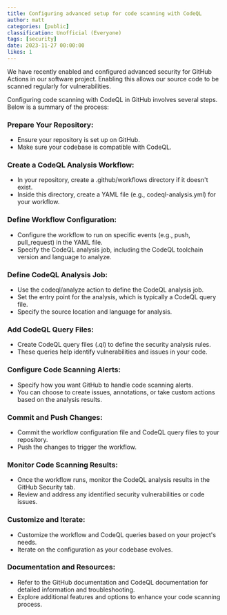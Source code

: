 ```yaml
---
title: Configuring advanced setup for code scanning with CodeQL
author: matt
categories: [public]
classification: Unofficial (Everyone)
tags: [security]
date: 2023-11-27 00:00:00 
likes: 1
---
```


We have recently enabled and configured advanced security for GitHub Actions in our software project. Enabling this allows our source code to be scanned regularly for vulnerabilities.

Configuring code scanning with CodeQL in GitHub involves several steps. Below is a summary of the process:

### Prepare Your Repository:

- Ensure your repository is set up on GitHub.
- Make sure your codebase is compatible with CodeQL.

### Create a CodeQL Analysis Workflow:

- In your repository, create a .github/workflows directory if it doesn't exist.
- Inside this directory, create a YAML file (e.g., codeql-analysis.yml) for your workflow.

### Define Workflow Configuration:

- Configure the workflow to run on specific events (e.g., push, pull_request) in the YAML file.
- Specify the CodeQL analysis job, including the CodeQL toolchain version and language to analyze.

### Define CodeQL Analysis Job:

- Use the codeql/analyze action to define the CodeQL analysis job.
- Set the entry point for the analysis, which is typically a CodeQL query file.
- Specify the source location and language for analysis.

### Add CodeQL Query Files:

- Create CodeQL query files (.ql) to define the security analysis rules.
- These queries help identify vulnerabilities and issues in your code.

### Configure Code Scanning Alerts:

- Specify how you want GitHub to handle code scanning alerts.
- You can choose to create issues, annotations, or take custom actions based on the analysis results.

### Commit and Push Changes:

- Commit the workflow configuration file and CodeQL query files to your repository.
- Push the changes to trigger the workflow.

### Monitor Code Scanning Results:

- Once the workflow runs, monitor the CodeQL analysis results in the GitHub Security tab.
- Review and address any identified security vulnerabilities or code issues.

### Customize and Iterate:

- Customize the workflow and CodeQL queries based on your project's needs.
- Iterate on the configuration as your codebase evolves.

### Documentation and Resources:

- Refer to the GitHub documentation and CodeQL documentation for detailed information and troubleshooting.
- Explore additional features and options to enhance your code scanning process.